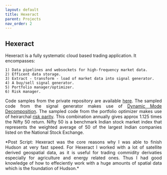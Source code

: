 ```yaml
---
layout: default
title: Hexeract
parent: Projects
nav_order: 2
---
```


## Hexeract 

Hexeract is a fully systematic cloud based trading application. It encompasses:

    1) Data pipelines and websockets for high-frequency market data.
    2) Efficent data storage.
    3) Extract - transform - load of market data into signal generator. 
    4) A buy/sell signal generator.
    5) Portfolio manager/optimizer.
    6) Risk manager.

 

<p align="justify ">
 Code samples from the private repository are available <a href="https://github.com/jsingh-pb10/hexeract"> here</a>. The sampled code from the signal generator makes use of <a href="https://en.wikipedia.org/wiki/Dynamic_mode_decomposition"> Dynamic Mode Decomposition</a>. The sampled code from the portfolio optimizer makes use of heirarchal <a href="https://en.wikipedia.org/wiki/Risk_parity">risk parity</a>. This combination annually gives approx 1.125 times the Nifty 50 return. Nifty 50 is a benchmark Indian stock market index that represents the weighted average of 50 of the largest Indian companies listed on the National Stock Exchange.
 </p>

<p align="justify ">
 *Post Script: Hexeract was the core reasons why I was able to finish Hudson at very fast speed. For Hexeract I worked with a lot of satellite derived geospatial data, as it is  useful for trading commidity derivaties especially for agriculture and energy related ones. Thus I had good knowledge of how to effeciently work with a huge amounts of spatial data which is the foundation of Hudson.*
</p>